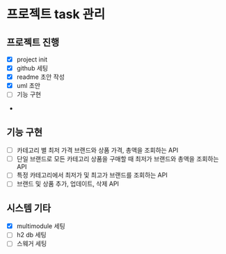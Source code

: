 # 프로젝트 task 관리
## 프로젝트 진행
- [x] project init
- [x] github 세팅
- [x] readme 초안 작성
- [x] uml 초안
- [ ] 기능 구현
- 
## 기능 구현
- [ ] 카테고리 별 최저 가격 브랜드와 상품 가격, 총액을 조회하는 API
- [ ] 단일 브랜드로 모든 카테고리 상품을 구매할 때 최저가 브랜드와 총액을 조회하는 API
- [ ] 특정 카테고리에서 최저가 및 최고가 브랜드를 조회하는 API
- [ ] 브랜드 및 상품 추가, 업데이트, 삭제 API

## 시스템 기타
- [x] multimodule 세팅
- [ ] h2 db 세팅
- [ ] 스웨거 세팅
